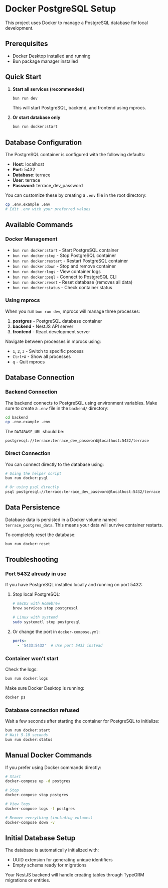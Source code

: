 # Docker PostgreSQL Setup

This project uses Docker to manage a PostgreSQL database for local development.

## Prerequisites

- Docker Desktop installed and running
- Bun package manager installed

## Quick Start

1. **Start all services (recommended)**
   ```bash
   bun run dev
   ```
   This will start PostgreSQL, backend, and frontend using mprocs.

2. **Or start database only**
   ```bash
   bun run docker:start
   ```

## Database Configuration

The PostgreSQL container is configured with the following defaults:

- **Host**: localhost
- **Port**: 5432
- **Database**: terrace
- **User**: terrace
- **Password**: terrace_dev_password

You can customize these by creating a `.env` file in the root directory:

```bash
cp .env.example .env
# Edit .env with your preferred values
```

## Available Commands

### Docker Management

- `bun run docker:start` - Start PostgreSQL container
- `bun run docker:stop` - Stop PostgreSQL container
- `bun run docker:restart` - Restart PostgreSQL container
- `bun run docker:down` - Stop and remove container
- `bun run docker:logs` - View container logs
- `bun run docker:psql` - Connect to PostgreSQL CLI
- `bun run docker:reset` - Reset database (removes all data)
- `bun run docker:status` - Check container status

### Using mprocs

When you run `bun run dev`, mprocs will manage three processes:

1. **postgres** - PostgreSQL database container
2. **backend** - NestJS API server
3. **frontend** - React development server

Navigate between processes in mprocs using:
- `1`, `2`, `3` - Switch to specific process
- `Ctrl+A` - Show all processes
- `q` - Quit mprocs

## Database Connection

### Backend Connection

The backend connects to PostgreSQL using environment variables. Make sure to create a `.env` file in the `backend/` directory:

```bash
cd backend
cp .env.example .env
```

The `DATABASE_URL` should be:
```
postgresql://terrace:terrace_dev_password@localhost:5432/terrace
```

### Direct Connection

You can connect directly to the database using:

```bash
# Using the helper script
bun run docker:psql

# Or using psql directly
psql postgresql://terrace:terrace_dev_password@localhost:5432/terrace
```

## Data Persistence

Database data is persisted in a Docker volume named `terrace_postgres_data`. This means your data will survive container restarts.

To completely reset the database:
```bash
bun run docker:reset
```

## Troubleshooting

### Port 5432 already in use

If you have PostgreSQL installed locally and running on port 5432:

1. Stop local PostgreSQL:
   ```bash
   # macOS with Homebrew
   brew services stop postgresql

   # Linux with systemd
   sudo systemctl stop postgresql
   ```

2. Or change the port in `docker-compose.yml`:
   ```yaml
   ports:
     - '5433:5432'  # Use port 5433 instead
   ```

### Container won't start

Check the logs:
```bash
bun run docker:logs
```

Make sure Docker Desktop is running:
```bash
docker ps
```

### Database connection refused

Wait a few seconds after starting the container for PostgreSQL to initialize:
```bash
bun run docker:start
# Wait 5-10 seconds
bun run docker:status
```

## Manual Docker Commands

If you prefer using Docker commands directly:

```bash
# Start
docker-compose up -d postgres

# Stop
docker-compose stop postgres

# View logs
docker-compose logs -f postgres

# Remove everything (including volumes)
docker-compose down -v
```

## Initial Database Setup

The database is automatically initialized with:
- UUID extension for generating unique identifiers
- Empty schema ready for migrations

Your NestJS backend will handle creating tables through TypeORM migrations or entities.
